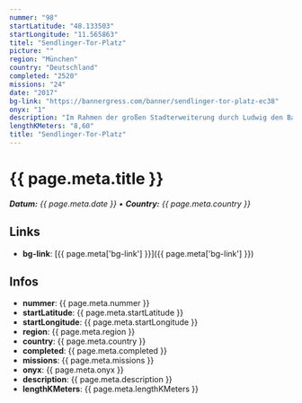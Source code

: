 ```yaml
---
nummer: "98"
startLatitude: "48.133503"
startLongitude: "11.565863"
titel: "Sendlinger-Tor-Platz"
picture: ""
region: "München"
country: "Deutschland"
completed: "2520"
missions: "24"
date: "2017"
bg-link: "https://bannergress.com/banner/sendlinger-tor-platz-ec38"
onyx: "1"
description: "Im Rahmen der großen Stadterweiterung durch Ludwig den Bayern entstand 1285 bis 1337 eine zweite Stadtbefestigung, in deren Rahmen das Sendlinger Tor errichtet wurde. 1319 wird es erstmals erwähnt."
lengthKMeters: "8,60"
title: "Sendlinger-Tor-Platz"
---
```


# {{ page.meta.title }}
_**Datum:** {{ page.meta.date }} • **Country:** {{ page.meta.country }}_

## Links
- **bg-link**: [{{ page.meta['bg-link'] }}]({{ page.meta['bg-link'] }})

## Infos
- **nummer**: {{ page.meta.nummer }}
- **startLatitude**: {{ page.meta.startLatitude }}
- **startLongitude**: {{ page.meta.startLongitude }}
- **region**: {{ page.meta.region }}
- **country**: {{ page.meta.country }}
- **completed**: {{ page.meta.completed }}
- **missions**: {{ page.meta.missions }}
- **onyx**: {{ page.meta.onyx }}
- **description**: {{ page.meta.description }}
- **lengthKMeters**: {{ page.meta.lengthKMeters }}

